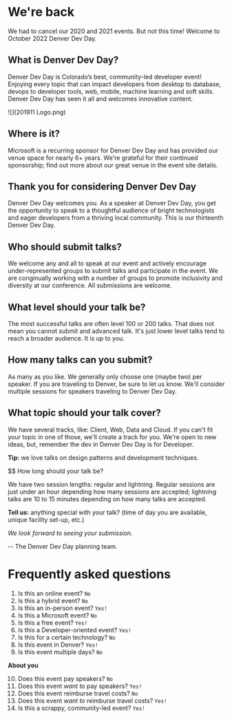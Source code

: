 # We're back

We had to cancel our 2020 and 2021 events. But not this time! Welcome to October 2022 Denver Dev Day.

## What is Denver Dev Day?

Denver Dev Day is Colorado’s best, community-led developer event! Enjoying every topic that can impact developers from desktop to database, devops to developer tools, web, mobile, machine learning and soft skills. Denver Dev Day has seen it all and welcomes innovative content.

![](201911 Logo.png)

## Where is it?

Microsoft is a recurring sponsor for Denver Dev Day and has provided our venue space for nearly 6+ years. 
We're grateful for their continued sponsorship; find out more about our great venue in the event site details. 

## Thank you for considering Denver Dev Day

Denver Dev Day welcomes you. As a speaker at Denver Dev Day, you get the opportunity to speak to a 
thoughtful audience of bright technologists and eager developers from a thriving local community. 
This is our thirteenth Denver Dev Day.  

## Who should submit talks? 

We welcome any and all to speak at our event and actively encourage under-represented groups to 
submit talks and participate in the event. We are conginually working with a number of groups to 
promote inclusivity and diversity at our conference. All submissions are welcome.

## What level should your talk be?

The most successful talks are often level 100 or 200 talks. That does not mean you cannot submit
and advanced talk. It's just lower level talks tend to reach a broader audience. It is up to you.

## How many talks can you submit? 

As many as you like. We generally only choose one (maybe two) per speaker. If you are traveling to Denver, 
be sure to let us know. We'll consider multiple sessions for speakers traveling to Denver Dev Day.

## What topic should your talk cover? 

We have several tracks, like: Client, Web, Data and Cloud. If you can't fit your topic in one of those, 
we'll create a track for you. We're open to new ideas, but, remember the dev in Denver Dev Day is for Developer.

**Tip:** we love talks on design patterns and development techniques.

$$ How long should your talk be? 

We have two session lengths: regular and lightning. Regular sessions are just under an hour depending 
how many sessions are accepted; lightning talks are 10 to 15 minutes depending on how many talks are accepted. 

**Tell us:** anything special with your talk? (time of day you are available, unique facility set-up, etc.)

_We look forward to seeing your submission._

-- The Denver Dev Day planning team.

# Frequently asked questions

1. Is this an online event? `No`
1. Is this a hybrid event? `No`
1. Is this an in-person event? `Yes!`
1. Is this a Microsoft event? `No`
1. Is this a free event? `Yes!`
1. Is this a Developer-oriented event? `Yes!`
1. Is this for a certain technology? `No`
1. Is this event in Denver? `Yes!`
1. Is this event multiple days? `No`

**About you**

10. Does this event pay speakers? `No`
1. Does this event _want to_ pay speakers? `Yes!`
1. Does this event reimburse travel costs? `No`
1. Does this event _want to_ reimburse travel costs? `Yes!`
1. Is this a scrappy, community-led event? `Yes!`
